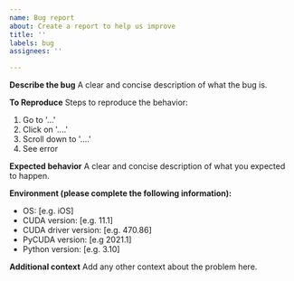 ```yaml
---
name: Bug report
about: Create a report to help us improve
title: ''
labels: bug
assignees: ''

---
```


**Describe the bug**
A clear and concise description of what the bug is.

**To Reproduce**
Steps to reproduce the behavior:
1. Go to '...'
2. Click on '....'
3. Scroll down to '....'
4. See error

**Expected behavior**
A clear and concise description of what you expected to happen.

**Environment (please complete the following information):**
 - OS: [e.g. iOS]
 - CUDA version: [e.g. 11.1]
 - CUDA driver version: [e.g. 470.86]
  - PyCUDA version: [e.g 2021.1]
  - Python version: [e.g. 3.10]

**Additional context**
Add any other context about the problem here.
